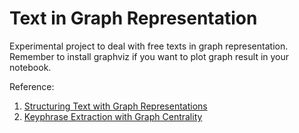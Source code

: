 Text in Graph Representation
=================

Experimental project to deal with free texts in graph representation.  
Remember to install graphviz if you want to plot graph result in your notebook.  

Reference: 
1. [Structuring Text with Graph Representations](https://towardsdatascience.com/structuring-text-with-graph-representations-41dd4f2a3ab3)
2. [Keyphrase Extraction with Graph Centrality](https://towardsdatascience.com/keyphrase-extraction-with-graph-centrality-989e142ce427)
